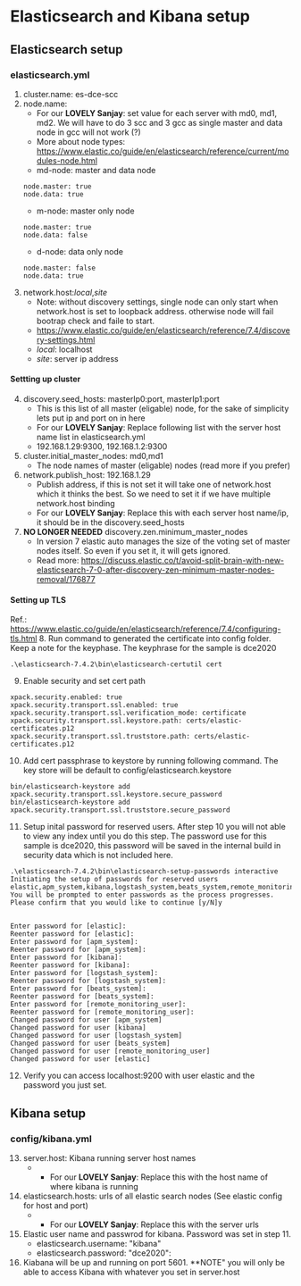 # Elasticsearch and Kibana setup
## Elasticsearch setup
### elasticsearch.yml
1. cluster.name: es-dce-scc
2. node.name:
    - For our **LOVELY Sanjay**: set value for each server with md0, md1, md2. We will have to do 3 scc and 3 gcc as single master and data node in gcc will not work (?)
    - More about node types: https://www.elastic.co/guide/en/elasticsearch/reference/current/modules-node.html
    - md-node: master and data node
    ````
    node.master: true
    node.data: true
    ````
    - m-node: master only node
    ````
    node.master: true
    node.data: false
    ````
    - d-node: data only node
    ````
    node.master: false
    node.data: true
    ````
3. network.host:_local_,_site_
    - Note: without discovery settings, single node can only start when network.host is set to loopback address. 
    otherwise node will fail bootrap check and faile to start.
    - https://www.elastic.co/guide/en/elasticsearch/reference/7.4/discovery-settings.html
    - _local_: localhost
    - _site_: server ip address
#### Settting up cluster
4. discovery.seed_hosts: masterIp0:port, masterIp1:port
    - This is this list of all master (eligable) node, for the sake of simplicity lets put ip and port on in here
    - For our **LOVELY Sanjay**: Replace following list with the server host name list in elasticsearch.yml
    - 192.168.1.29:9300, 192.168.1.2:9300
5. cluster.initial_master_nodes: md0,md1
    - The node names of master (eligable) nodes (read more if you prefer)
6. network.publish_host: 192.168.1.29
    - Publish address, if this is not set it will take one of network.host which it thinks the best. So we need to set it if we have multiple network.host binding
    - For our **LOVELY Sanjay**: Replace this with each server host name/ip, it should be in the discovery.seed_hosts
7. **NO LONGER NEEDED** discovery.zen.minimum_master_nodes
    - In version 7 elastic auto manages the size of the voting set of master nodes itself. So even if you set it, it will gets ignored.
    - Read more: https://discuss.elastic.co/t/avoid-split-brain-with-new-elasticsearch-7-0-after-discovery-zen-minimum-master-nodes-removal/176877
#### Setting up TLS
Ref.: https://www.elastic.co/guide/en/elasticsearch/reference/7.4/configuring-tls.html
8. Run command to generated the certificate into config folder. Keep a note for the keyphase. The keyphrase for the sample is dce2020
````
.\elasticsearch-7.4.2\bin\elasticsearch-certutil cert
````
9. Enable security and set cert path
````
xpack.security.enabled: true
xpack.security.transport.ssl.enabled: true
xpack.security.transport.ssl.verification_mode: certificate 
xpack.security.transport.ssl.keystore.path: certs/elastic-certificates.p12 
xpack.security.transport.ssl.truststore.path: certs/elastic-certificates.p12 
````
10. Add cert passphrase to keystore by running following command. The key store will be default to config/elasticsearch.keystore
````
bin/elasticsearch-keystore add xpack.security.transport.ssl.keystore.secure_password
bin/elasticsearch-keystore add xpack.security.transport.ssl.truststore.secure_password
````
11. Setup inital password for reserved users. After step 10 you will not able to view any index until you do this step. The password use for this sample is dce2020, this password will be saved in the internal build in security data which is not included here.
````
.\elasticsearch-7.4.2\bin\elasticsearch-setup-passwords interactive
Initiating the setup of passwords for reserved users elastic,apm_system,kibana,logstash_system,beats_system,remote_monitoring_user.
You will be prompted to enter passwords as the process progresses.
Please confirm that you would like to continue [y/N]y


Enter password for [elastic]: 
Reenter password for [elastic]: 
Enter password for [apm_system]: 
Reenter password for [apm_system]: 
Enter password for [kibana]: 
Reenter password for [kibana]: 
Enter password for [logstash_system]: 
Reenter password for [logstash_system]:
Enter password for [beats_system]:
Reenter password for [beats_system]:
Enter password for [remote_monitoring_user]:
Reenter password for [remote_monitoring_user]:
Changed password for user [apm_system]
Changed password for user [kibana]
Changed password for user [logstash_system]
Changed password for user [beats_system]
Changed password for user [remote_monitoring_user]
Changed password for user [elastic]
````
12. Verify you can access localhost:9200 with user elastic and the password you just set.
## Kibana setup
### config/kibana.yml
13. server.host: Kibana running server host names
    - - For our **LOVELY Sanjay**: Replace this with the host name of where kibana is running
14. elasticsearch.hosts: urls of all elastic search nodes (See elastic config for host and port)
    - - For our **LOVELY Sanjay**: Replace this with the server urls
15. Elastic user name and passwrod for kibana. Password was set in step 11.
    - elasticsearch.username: "kibana"
    - elasticsearch.password: "dce2020": 
16. Kiabana will be up and running on port 5601. **NOTE" you will only be able to access Kibana with whatever you set in server.host